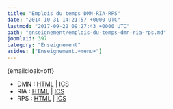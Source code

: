 ```yaml
---
title: "Emplois du temps DMN-RIA-RPS"
date: "2014-10-31 14:21:57 +0000 UTC"
lastmod: "2017-09-22 09:27:43 +0000 UTC"
path: "enseignement/emplois-du-temps-dmn-ria-rps.md"
joomlaid: 397
category: "Enseignement"
asides: ["Enseignement.+menu+"]
---
```

{emailcloak=off}

*   DMN : [HTML](https://agenda.univ-nantes.fr/home/fallot-m@univ-nantes.fr/DMN.html?view=weeks.fr/DMN.html?view=week) | [ICS](http://inpass.imt-atlantique.fr/passcal/getics?login=master-dnm&check=203f6ce4cc7c403992a2ff045dd4b803)
*   RIA : [HTML](https://agenda.univ-nantes.fr/home/delamota-v@univ-nantes.fr/RIA.html?view=week) | [ICS](http://inpass.imt-atlantique.fr/passcal/getics?login=master-ria&check=8c06ed150916e1a701066a9af5f36114)
*   RPS : [HTML](https://agenda.univ-nantes.fr/home/francois-m@univ-nantes.fr/M2RPS.html?view=week) | [ICS](http://inpass.imt-atlantique.fr/passcal/getics?login=master-rps&check=23a2efdbcd96681ec387c56ba1b49283)
